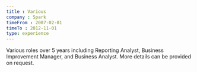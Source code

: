 ```yaml
---
title : Various
company : Spark
timeFrom : 2007-02-01
timeTo : 2012-11-01
type: experience
---
```

Various roles over 5 years including Reporting Analyst, Business Improvement
Manager, and Business Analyst. More details can be provided on request.
